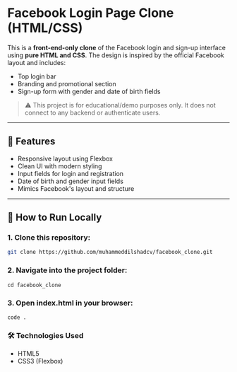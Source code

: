 # Facebook Login Page Clone (HTML/CSS)

This is a **front-end-only clone** of the Facebook login and sign-up interface using **pure HTML and CSS**. The design is inspired by the official Facebook layout and includes:

- Top login bar
- Branding and promotional section
- Sign-up form with gender and date of birth fields

> ⚠️ This project is for educational/demo purposes only. It does not connect to any backend or authenticate users.

---

## 🔧 Features

- Responsive layout using Flexbox
- Clean UI with modern styling
- Input fields for login and registration
- Date of birth and gender input fields
- Mimics Facebook's layout and structure

---

## 🚀 How to Run Locally

### 1. **Clone this repository:**

```bash
git clone https://github.com/muhammeddilshadcv/facebook_clone.git
```

### 2. Navigate into the project folder:
```
cd facebook_clone
```

### 3. Open index.html in your browser:
```
code .
```

### 🛠 Technologies Used
  - HTML5
  - CSS3 (Flexbox)

